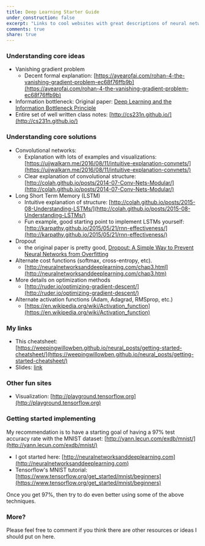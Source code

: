 ```yaml
---
title: Deep Learning Starter Guide
under_construction: false
excerpt: "Links to cool websites with great descriptions of neural networks."
comments: true
share: true
---
```


### Understanding core ideas

* Vanishing gradient problem
     * Decent formal explanation: [https://ayearofai.com/rohan-4-the-vanishing-gradient-problem-ec68f76ffb9b](https://ayearofai.com/rohan-4-the-vanishing-gradient-problem-ec68f76ffb9b)
* Information bottleneck: Original paper: [Deep Learning and the Information Bottleneck Principle](https://arxiv.org/pdf/1503.02406.pdf)
* Entire set of well written class notes: [http://cs231n.github.io/](http://cs231n.github.io/)


### Understanding core solutions

* Convolutional networks:   
    * Explanation with lots of examples and visualizations: [https://ujjwalkarn.me/2016/08/11/intuitive-explanation-convnets/](https://ujjwalkarn.me/2016/08/11/intuitive-explanation-convnets/)
    * Clear explanation of convolutional structure: [http://colah.github.io/posts/2014-07-Conv-Nets-Modular/](http://colah.github.io/posts/2014-07-Conv-Nets-Modular/)
* Long Short Term Memory (LSTM)
     * Intuitive explanation of structure: [http://colah.github.io/posts/2015-08-Understanding-LSTMs/](http://colah.github.io/posts/2015-08-Understanding-LSTMs/)
     * Fun example, good starting point to implement LSTMs yourself: [http://karpathy.github.io/2015/05/21/rnn-effectiveness/](http://karpathy.github.io/2015/05/21/rnn-effectiveness/)
* Dropout
    * the original paper is pretty good, [Dropout: A Simple Way to Prevent Neural Networks from Overfitting](http://jmlr.org/papers/volume15/srivastava14a.old/srivastava14a.pdf)
 * Alternate cost functions (softmax, cross-entropy, etc).
    * [http://neuralnetworksanddeeplearning.com/chap3.html](http://neuralnetworksanddeeplearning.com/chap3.htm)
* More details on optimization methods
     *  [http://ruder.io/optimizing-gradient-descent/](http://ruder.io/optimizing-gradient-descent/)
* Alternate activation functions (Adam, Adagrad, RMSprop, etc.)
     * [https://en.wikipedia.org/wiki/Activation_function](https://en.wikipedia.org/wiki/Activation_function)

### My links

* This cheatsheet: [https://weepingwillowben.github.io/neural_posts/getting-started-cheatsheet/](https://weepingwillowben.github.io/neural_posts/getting-started-cheatsheet/)
* Slides: [link](https://docs.google.com/presentation/d/e/2PACX-1vR95t7ewHSCKC-3W1pCWwNYrghHUjn677hAYG5gvcBDH8QfssqUatKES8pHnbNgNgV2RfEzMhaNIbfa/pub?start=false&loop=false&delayms=3000&slide=id.g2efe2b8d1b_0_125)

### Other fun sites

* Visualization: [http://playground.tensorflow.org](http://playground.tensorflow.org)

### Getting started implementing

My recommendation is to have a starting goal of having a 97% test accuracy rate  with the MNIST dataset: [http://yann.lecun.com/exdb/mnist/](http://yann.lecun.com/exdb/mnist/)

* I got started here: [http://neuralnetworksanddeeplearning.com](http://neuralnetworksanddeeplearning.com)
* Tensorflow's MNIST tutorial:  [https://www.tensorflow.org/get_started/mnist/beginners](https://www.tensorflow.org/get_started/mnist/beginners)

Once you get 97%, then try to do even better using some of the above techniques.

### More?

Please feel free to comment if you think there are other resources or ideas I should put on here.
